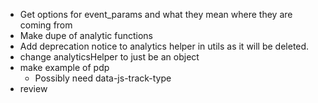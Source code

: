 * Get options for event_params and what they mean where they are coming from
* Make dupe of analytic functions
* Add deprecation notice to analytics helper in utils as it will be deleted.
* change analyticsHelper to just be an object
* make example of pdp
	* Possibly need data-js-track-type
* review